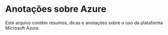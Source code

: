 # Anotações sobre Azure

Este arquivo contém resumos, dicas e anotações sobre o uso da plataforma Microsoft Azure.

